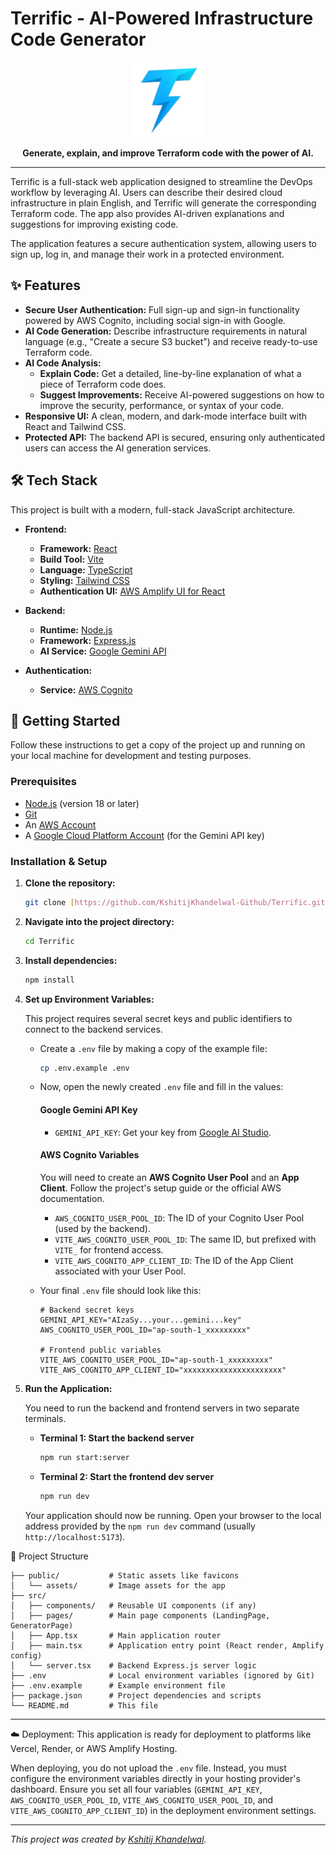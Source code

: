 # Terrific - AI-Powered Infrastructure Code Generator

<p align="center">
  <img src="./public/assets/android-chrome-512x512.png" alt="Terrific Logo" width="120">
</p>

<p align="center">
  <strong>Generate, explain, and improve Terraform code with the power of AI.</strong>
</p>

---

Terrific is a full-stack web application designed to streamline the DevOps workflow by leveraging AI. Users can describe their desired cloud infrastructure in plain English, and Terrific will generate the corresponding Terraform code. The app also provides AI-driven explanations and suggestions for improving existing code.

The application features a secure authentication system, allowing users to sign up, log in, and manage their work in a protected environment.

## ✨ Features

* **Secure User Authentication:** Full sign-up and sign-in functionality powered by AWS Cognito, including social sign-in with Google.
* **AI Code Generation:** Describe infrastructure requirements in natural language (e.g., "Create a secure S3 bucket") and receive ready-to-use Terraform code.
* **AI Code Analysis:**
    * **Explain Code:** Get a detailed, line-by-line explanation of what a piece of Terraform code does.
    * **Suggest Improvements:** Receive AI-powered suggestions on how to improve the security, performance, or syntax of your code.
* **Responsive UI:** A clean, modern, and dark-mode interface built with React and Tailwind CSS.
* **Protected API:** The backend API is secured, ensuring only authenticated users can access the AI generation services.

## 🛠️ Tech Stack

This project is built with a modern, full-stack JavaScript architecture.

* **Frontend:**
    * **Framework:** [React](https://reactjs.org/)
    * **Build Tool:** [Vite](https://vitejs.dev/)
    * **Language:** [TypeScript](https://www.typescriptlang.org/)
    * **Styling:** [Tailwind CSS](https://tailwindcss.com/)
    * **Authentication UI:** [AWS Amplify UI for React](https://ui.docs.amplify.aws/)

* **Backend:**
    * **Runtime:** [Node.js](https://nodejs.org/)
    * **Framework:** [Express.js](https://expressjs.com/)
    * **AI Service:** [Google Gemini API](https://ai.google.dev/)

* **Authentication:**
    * **Service:** [AWS Cognito](https://aws.amazon.com/cognito/)

## 🚀 Getting Started

Follow these instructions to get a copy of the project up and running on your local machine for development and testing purposes.

### Prerequisites

* [Node.js](https://nodejs.org/) (version 18 or later)
* [Git](https://git-scm.com/)
* An [AWS Account](https://aws.amazon.com/)
* A [Google Cloud Platform Account](https://cloud.google.com/) (for the Gemini API key)

### Installation & Setup

1.  **Clone the repository:**
    ```bash
    git clone [https://github.com/KshitijKhandelwal-Github/Terrific.git](https://github.com/KshitijKhandelwal-Github/Terrific.git)
    ```

2.  **Navigate into the project directory:**
    ```bash
    cd Terrific
    ```

3.  **Install dependencies:**
    ```bash
    npm install
    ```

4.  **Set up Environment Variables:**

    This project requires several secret keys and public identifiers to connect to the backend services.

    * Create a `.env` file by making a copy of the example file:
        ```bash
        cp .env.example .env
        ```
    * Now, open the newly created `.env` file and fill in the values:

        #### **Google Gemini API Key**

        * `GEMINI_API_KEY`: Get your key from [Google AI Studio](https://aistudio.google.com/app/apikey).

        #### **AWS Cognito Variables**

        You will need to create an **AWS Cognito User Pool** and an **App Client**. Follow the project's setup guide or the official AWS documentation.

        * `AWS_COGNITO_USER_POOL_ID`: The ID of your Cognito User Pool (used by the backend).
        * `VITE_AWS_COGNITO_USER_POOL_ID`: The same ID, but prefixed with `VITE_` for frontend access.
        * `VITE_AWS_COGNITO_APP_CLIENT_ID`: The ID of the App Client associated with your User Pool.

    * Your final `.env` file should look like this:
        ```dotenv
        # Backend secret keys
        GEMINI_API_KEY="AIzaSy...your...gemini...key"
        AWS_COGNITO_USER_POOL_ID="ap-south-1_xxxxxxxxx"
        
        # Frontend public variables
        VITE_AWS_COGNITO_USER_POOL_ID="ap-south-1_xxxxxxxxx"
        VITE_AWS_COGNITO_APP_CLIENT_ID="xxxxxxxxxxxxxxxxxxxxxx"
        ```

5.  **Run the Application:**

    You need to run the backend and frontend servers in two separate terminals.

    * **Terminal 1: Start the backend server**
        ```bash
        npm run start:server
        ```

    * **Terminal 2: Start the frontend dev server**
        ```bash
        npm run dev
        ```

    Your application should now be running. Open your browser to the local address provided by the `npm run dev` command (usually `http://localhost:5173`).

📁 Project Structure
```
├── public/           # Static assets like favicons
│   └── assets/       # Image assets for the app
├── src/
│   ├── components/   # Reusable UI components (if any)
│   ├── pages/        # Main page components (LandingPage, GeneratorPage)
│   ├── App.tsx       # Main application router
│   ├── main.tsx      # Application entry point (React render, Amplify config)
│   └── server.tsx    # Backend Express.js server logic
├── .env              # Local environment variables (ignored by Git)
├── .env.example      # Example environment file
├── package.json      # Project dependencies and scripts
└── README.md         # This file
```
---
☁️ Deployment:
This application is ready for deployment to platforms like Vercel, Render, or AWS Amplify Hosting.

When deploying, you do not upload the `.env` file. Instead, you must configure the environment variables directly in your hosting provider's dashboard. Ensure you set all four variables (`GEMINI_API_KEY`, `AWS_COGNITO_USER_POOL_ID`, `VITE_AWS_COGNITO_USER_POOL_ID`, and `VITE_AWS_COGNITO_APP_CLIENT_ID`) in the deployment environment settings.

---

*This project was created by [Kshitij Khandelwal](https://github.com/KshitijKhandelwal-Github).*